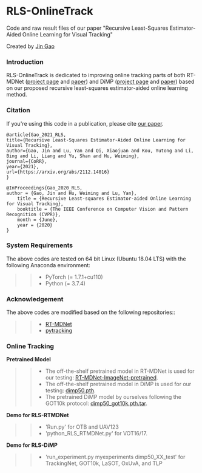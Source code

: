 # RLS-OnlineTrack
Code and raw result files of our paper "Recursive Least-Squares Estimator-Aided Online Learning for Visual Tracking"

Created by [Jin Gao](http://people.ucas.ac.cn/~jgao?language=en)

### Introduction
RLS-OnlineTrack is dedicated to improving online tracking parts of both RT-MDNet ([project page](https://github.com/IlchaeJung/RT-MDNet) and [paper](https://openaccess.thecvf.com/content_ECCV_2018/papers/Ilchae_Jung_Real-Time_MDNet_ECCV_2018_paper.pdf)) and DiMP ([project page](https://github.com/visionml/pytracking) and [paper](https://openaccess.thecvf.com/content_ICCV_2019/papers/Bhat_Learning_Discriminative_Model_Prediction_for_Tracking_ICCV_2019_paper.pdf)) based on our proposed recursive least-squares estimator-aided online learning method.

### Citation
If you're using this code in a publication, please cite [our paper](https://arxiv.org/abs/2112.14016).

	@article{Gao_2021_RLS,
  	title={Recursive Least-Squares Estimator-Aided Online Learning for Visual Tracking},
  	author={Gao, Jin and Lu, Yan and Qi, Xiaojuan and Kou, Yutong and Li, Bing and Li, Liang and Yu, Shan and Hu, Weiming},
  	journal={CoRR},
  	year={2021},
  	url={https://arxiv.org/abs/2112.14016}
	}
	
	@InProceedings{Gao_2020_RLS,
   	author = {Gao, Jin and Hu, Weiming and Lu, Yan},
    	title = {Recursive Least-squares Estimator-aided Online Learning for Visual Tracking},
    	booktitle = {The IEEE Conference on Computer Vision and Pattern Recognition (CVPR)},
    	month = {June},
    	year = {2020}
  	}
  

### System Requirements

The above codes are tested on 64 bit Linux (Ubuntu 18.04 LTS) with the following Anaconda environment:
>> * PyTorch (= 1.7.1+cu110)
>> * Python (= 3.7.4)

### Acknowledgement

The above codes are modified based on the following repositories::
>> * [RT-MDNet](https://github.com/IlchaeJung/RT-MDNet)
>> * [pytracking](https://github.com/visionml/pytracking)

### Online Tracking

**Pretrained Model**
>> * The off-the-shelf pretrained model in RT-MDNet is used for our testing: [RT-MDNet-ImageNet-pretrained](https://www.dropbox.com/s/lr8uft05zlo21an/rt-mdnet.pth?dl=0).
>> * The off-the-shelf pretrained model in DiMP is used for our testing: [dimp50.pth](https://github.com/visionml/pytracking/blob/master/MODEL_ZOO.md#Models).
>> * The pretrained DiMP model by ourselves following the GOT10k protocol: [dimp50_got10k.pth.tar](https://drive.google.com/file/d/1KlE2SU6qoCtV2Md4ueX51ACnSJ7zCNUJ/view?usp=sharing).

**Demo for RLS-RTMDNet**
>> * 'Run.py' for OTB and UAV123
>> * 'python_RLS_RTMDNet.py' for VOT16/17.

**Demo for RLS-DiMP**
>> * 'run_experiment.py myexperiments dimp50_XX_test' for TrackingNet, GOT10k, LaSOT, OxUvA, and TLP
